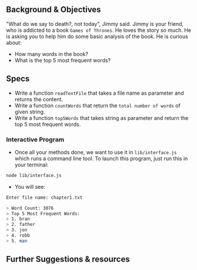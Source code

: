 ## Background & Objectives
 "What do we say to death?, not today", Jimmy said. Jimmy is your friend, who is addicted to a book `Games of Thrones`. He loves the story so much. He is asking you to help him do some basic analysis of the book. He is curious about:
 - How many words in the book?
 - What is the top 5 most frequent words?

## Specs
- Write a function `readTextFile` that takes a file name as parameter and returns the content.
- Write a function `countWords` that return the `total number of words` of given string.
- Write a function `top5Words` that takes string as parameter and return the top 5 most frequent words.

### Interactive Program
- Once all your methods done, we want to use it in `lib/interface.js` which runs a command line tool. To launch this program, just run this in your terminal:

```bash
node lib/interface.js
```
- You will see:
```bash
Enter file name: chapter1.txt

> Word Count: 3076
> Top 5 Most Frequent Words:
> 1. bran
> 2. father
> 3. jon
> 4. robb
> 5. man
```

## Further Suggestions & resources